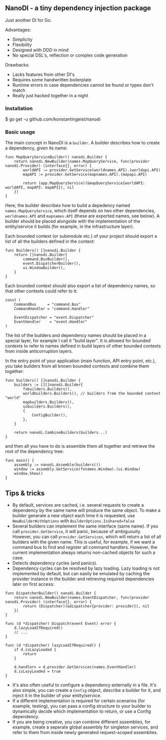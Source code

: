## NanoDI - a tiny dependency injection package

Just another DI for Go.

Advantages:
* Simplicity
* Flexibility
* Designed with DDD in mind
* No special DSL's, reflection or complex code generation

Drawbacks:
* Lacks features from other DI's
* Requires some handwritten boilerplate
* Runtime errors in case dependencies cannot be found or types don't match
* Really just hacked together in a night

### Installation

$ go get -u github.com/konstantingeist/nanodi

### Basic usage

The main concept in NanoDI is a `builder`. A builder describes how to create a dependency, given its name:

```
func MapQueryServiceBuilder() nanodi.Builder {
	return nanodi.NewBuilder(names.MapQueryService, func(provider nanodi.Provider) (interface{}, error) {
		worldAPI := provider.GetService(worldnames.API).(worldapi.API)
		mapAPI := provider.GetService(mapnames.API).(mapapi.API)

		return (app.MapQueryService)(&mapQueryService{worldAPI: worldAPI, mapAPI: mapAPI}), nil
	})
}
```

Here, the builder describes how to build a depedency named `names.MapQueryService`, which itself depends on two other dependencies, `worldnames.API` and `mapnames.API` (these are exported names, see below). A builder should be placed alongside with the implementation of the entity/service it builds (for example, in the infrastructure layer).

Each bounded context (or submodule etc.) of your project should export a list of all the builders defined in the context:

```
func Builders() []nanodi.Builder {
	return []nanodi.Builder{
		command.BusBuilder(),
		event.DispatcherBuilder(),
		ui.WindowBuilder(),
	}
}
```

Each bounded context should also export a list of dependency names, so that other contexts could refer to it:

```
const (
	CommandBus     = "command.Bus"
	CommandHandler = "command.Handler"

	EventDispatcher = "event.Dispatcher"
	EventHandler    = "event.Handler"
)
```

The list of the builders and dependency names should be placed in a special layer, for example I call it "build layer". It is allowed for bounded contexts to refer to names defined in build layers of other bounded contexts from inside anticorruption layers.

In the entry point of your application (main function, API entry point, etc.), you take builders from all known bounded contexts and combine them together:

```
func builders() []nanodi.Builder {
	builders := [][]nanodi.Builder{
		fxbuilders.Builders(),
		worldbuilders.Builders(), // builders from the bounded context "world"
		mapbuilders.Builders(),
		uibuilders.Builders(),
		{
			ConfigBuilder(),
		},
	}

	return nanodi.CombineBuilders(builders...)
}
```

and then all you have to do is assemble them all together and retrieve the root of the dependency tree:

```
func main() {
	assembly := nanodi.Assemble(builders())
	window := assembly.GetService(fxnames.Window).(ui.Window)
	window.Show()
}
```

## Tips & tricks

* By default, services are cached, i.e. several requests to create a dependency by the same name will produce the same object. To make a builder generate a new object each time it is requested, use `NewBuilderWithOptions` with `BuilderOptions.IsShared=false`
* Several builders can implement the same interface (same name). If you call `provider.GetService`, it will panic, because of ambiguouity. However, you can call `provider.GetServices`, which will return a list of all builders with the given name. This is useful, for example, if we want a command bus to find and register all command handlers. However, the current implementation always returns non-cached objects for such a case.
* Detects dependency cycles (and panics).
* Dependency cycles can be resolved by lazy loading. Lazy loading is not implemented by default, but can easily be emulated by caching the provider instance in the builder and retrieving required dependencies later on first access:

```
func DispatcherBuilder() nanodi.Builder {
	return nanodi.NewBuilder(names.EventDispatcher, func(provider nanodi.Provider) (interface{}, error) {
		return (Dispatcher)(&dispatcher{provider: provider}), nil
	})
}

func (d *dispatcher) Dispatch(event Event) error {
	d.lazyLoadIfRequired()
	// ...
}

func (d *dispatcher) lazyLoadIfRequired() {
	if d.isLazyLoaded {
		return
	}

	d.handlers = d.provider.GetServices(names.EventHandler)
	d.isLazyLoaded = true
}
```

* It's also often useful to configure a dependency externally in a file. It's also simple, you can create a `Config` object, describe a builder for it, and inject it in the builder of your entity/service.
* If a different implementation is required for certain scenarios (for example, testing), you can pass a config structure to your builder to dynamically decide which implementation to return, or use a Config dependency.
* If you are being creative, you can combine different assemblies, for example, create a seperate global assembly for singleton services, and refer to them from inside newly generated request-scoped assemblies.
